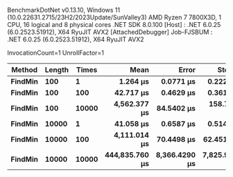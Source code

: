 
BenchmarkDotNet v0.13.10, Windows 11 (10.0.22631.2715/23H2/2023Update/SunValley3)
AMD Ryzen 7 7800X3D, 1 CPU, 16 logical and 8 physical cores
.NET SDK 8.0.100
  [Host]     : .NET 6.0.25 (6.0.2523.51912), X64 RyuJIT AVX2 [AttachedDebugger]
  Job-FJSBUM : .NET 6.0.25 (6.0.2523.51912), X64 RyuJIT AVX2

InvocationCount=1  UnrollFactor=1  

 Method  | Length | Times | Mean           | Error         | StdDev        | Median         | Allocated |
-------- |------- |------ |---------------:|--------------:|--------------:|---------------:|----------:|
 **FindMin** | **100**    | **1**     |       **1.264 μs** |     **0.0771 μs** |     **0.2225 μs** |       **1.200 μs** |     **584 B** |
 **FindMin** | **100**    | **100**   |      **42.717 μs** |     **0.4629 μs** |     **0.3614 μs** |      **42.700 μs** |    **4544 B** |
 **FindMin** | **100**    | **10000** |   **4,562.377 μs** |    **84.5402 μs** |   **158.7870 μs** |   **4,578.050 μs** |  **400544 B** |
 **FindMin** | **10000**  | **1**     |      **41.058 μs** |     **0.6587 μs** |     **0.5143 μs** |      **41.000 μs** |     **584 B** |
 **FindMin** | **10000**  | **100**   |   **4,111.014 μs** |    **70.4498 μs** |    **62.4519 μs** |   **4,095.050 μs** |    **4544 B** |
 **FindMin** | **10000**  | **10000** | **444,835.760 μs** | **8,366.4290 μs** | **7,825.9628 μs** | **447,223.300 μs** |  **406096 B** |

